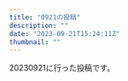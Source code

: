 ```yaml
---
title: "0921の投稿"
description: ""
date: "2023-09-21T15:24:11Z"
thumbnail: ""
---
```

20230921に行った投稿です。
<!--more-->
